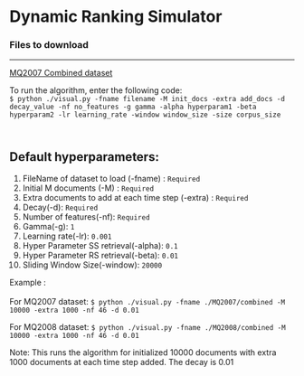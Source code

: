 # Dynamic Ranking Simulator
### Files to download
---
[MQ2007 Combined dataset](https://drive.google.com/drive/folders/1BVaNzL1hMeDeajJU6oXEdsr5VJDi0llE?usp=sharing)


To run the algorithm, enter the following code:<br>
`$ python ./visual.py -fname filename -M init_docs -extra add_docs -d decay_value -nf no_features -g gamma -alpha hyperparam1 -beta hyperparam2 -lr learning_rate -window window_size -size corpus_size`<br>

<br>Default hyperparameters: 
---
1. FileName of dataset to load (-fname) : `Required`
2. Initial M documents (-M) : `Required`
3. Extra documents to add at each time step (-extra) : `Required`
4. Decay(-d): `Required`
5. Number of features(-nf): `Required`
6. Gamma(-g): `1`
7. Learning rate(-lr): `0.001`
8. Hyper Parameter SS retrieval(-alpha): `0.1`
8. Hyper Parameter RS retrieval(-beta): `0.01`
9. Sliding Window Size(-window): `20000`

Example : <br>
<br>
For MQ2007 dataset: `$ python ./visual.py -fname ./MQ2007/combined -M 10000 -extra 1000 -nf 46 -d 0.01`<br>

For MQ2008 dataset: `$ python ./visual.py -fname ./MQ2008/combined -M 10000 -extra 1000 -nf 46 -d 0.01`<br>

Note: This runs the algorithm for initialized 10000 documents with extra 1000 documents at each time step added. The decay is 0.01

